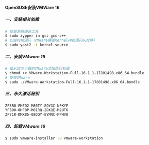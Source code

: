 #### OpenSUSE安装VMWare 16
##### 一、安装相关依赖
```bash
# 安装源码编译工具
$ sudo zypper in gcc gcc-c++
# 安装内核源码（VMWare需要Kernel内核源码头文件）
$ sudo yast2 -i kernel-source
```

##### 二、安装VMware 16
```bash
# 给从官方下载的VMware添加执行权限
$ chmod +x VMware-Workstation-Full-16.1.1-17801498.x86_64.bundle
# 安装VMware
$ sudo ./VMware-Workstation-Full-16.1.1-17801498.x86_64.bundle
```

##### 三、永久激活秘钥
```bash
ZF3R0-FHED2-M80TY-8QYGC-NPKYF
YF390-0HF8P-M81RQ-2DXQE-M2UT6
ZF71R-DMX85-08DQY-8YMNC-PPHV8
```

##### 四、卸载VMware 16
```bash
$ sudo vmware-installer -u vmware-workstation
```
